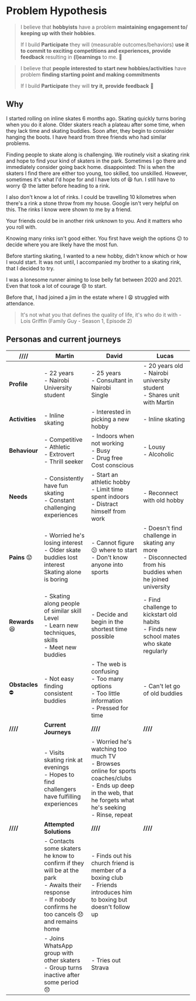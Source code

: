 # Problem Hypothesis

> I believe that **hobbyists** have a problem **maintaining engagement to/ keeping up with their hobbies**. 
>
> If I build **Participate** they will (measurable outcomes/behaviors) **use it to commit to exciting competitions and experiences, provide feedback** resulting in **(l)earnings** to me. :thinking: 

> I believe that **people interested to start new hobbies/activities** have problem **finding starting point and making commitments**  
>
> If I build **Participate** they will **try it, provide feedback** :thinking:

## Why

I started rolling on inline skates 6 months ago. Skating quickly turns boring when you do it alone. Older skaters reach a plateau after some time, when they lack time and skating buddies. Soon after, they begin to consider hanging the boots. I have heard from three friends who had similar problems.

Finding people to skate along is challenging. We routinely visit a skating rink and hope to find your kind of skaters in the park. Sometimes I go there and immediately consider going back home.  disappointed: Thi is when the skaters I find there are either too young, too skilled, too unskilled. However, sometimes it's what I'd hope for and I have lots of :satisfied: fun. I still have to worry :worried: the latter before heading to a rink.

I also don't know a lot of rinks. I could be travelling 10 kilometres when there's a rink a stone throw from my house. Google isn't very helpful on this. The rinks I know were shown to me by a friend.

Your friends could be in another rink unknown to you. And it matters who you roll with.

Knowing many rinks isn't good either. You first have weigh the options :confused: to decide where you are likely have the most fun.

Before starting skating, I wanted to a new hobby, didn't know which or how I would start. It was not until, I accompanied my brother to a skating rink, that I decided to try.

I was a lonesome runner aiming to lose belly fat between 2020 and 2021. Even that took a lot of courage :worried: to start.

Before that, I had joined a jim in the estate where I :weary: struggled with attendance.
> It's not what you that defines the quality of life, it's who do it with - Lois Griffin (Family Guy - Season 1, Episode 2)


<div class="page"/>

## Personas and current journeys

| ////                     | Martin                                                                                                                                                                         | David                                                                                                                                                                   | Lucas                                                                                                       |
| ------------------------ | ------------------------------------------------------------------------------------------------------------------------------------------------------------------------------ | ----------------------------------------------------------------------------------------------------------------------------------------------------------------------- | ----------------------------------------------------------------------------------------------------------- |
| **Profile**              | - 22 years <br/> - Nairobi University student <br/>                                                                                                                            | - 25 years <br> - Consultant in Nairobi <br> Single                                                                                                                     | - 20 years old <br> - Nairobi university student <br> - Shares unit with Martin                             |
| **Activities**           | - Inline skating                                                                                                                                                               | - Interested in picking a new hobby                                                                                                                                     | - Inline skating                                                                                            |
| **Behaviour**            | - Competitive <br> - Athletic <br> - Extrovert <br> - Thrill seeker                                                                                                            | - Indoors when not working <br> - Busy <br> - Drug free <br> Cost conscious                                                                                             | - Lousy <br> - Alcoholic <br>                                                                               |
| **Needs**                | - Consistently have fun skating <br> - Constant challenging experiences                                                                                                        | - Start an athletic hobby <br> - Limit time spent indoors <br> - Distract himself from work                                                                             | - Reconnect with old hobby                                                                                  |
| **Pains** :worried:      | - Worried he's losing interest <br> - Older skate buddies lost interest <br> Skating alone is boring                                                                           | - Cannot figure :confused: where to start <br> - Don't know anyone into sports                                                                                          | - Doesn't find challenge in skating any more <br> - Disconnected from his buddies when he joined university |
| **Rewards** :satisfied:  | - Skating along people of similar skill Level <br> - Learn new techniques, skills <br> - Meet new buddies                                                                      | - Decide and begin in the shortest time possible                                                                                                                        | - Find challenge to kickstart old habits <br> - Finds new school mates who skate regularly                  |
| **Obstacles** :no_entry: | - Not easy finding consistent buddies                                                                                                                                          | - The web is confusing <br> - Too many options <br> - Too little information <br> - Pressed for time                                                                    | - Can't let go of old buddies                                                                               |
| **////**                 | **Current Journeys**                                                                                                                                                           | **////**                                                                                                                                                                | **////**                                                                                                    |
|                          | - Visits skating rink at evenings <br> - Hopes to find challengers have fulfilling experiences                                                                                 | - Worried he's watching too much TV</br>- Browses online for sports coaches/clubs</br> - Ends up deep in the web, that he forgets what he's seeking</br>- Rinse, repeat |                                                                                                             |
| **////**                 | **Attempted Solutions**                                                                                                                                                        | **////**                                                                                                                                                                | **////**                                                                                                    |
|                          | - Contacts some skaters he know to confirm if they will be at the park <br/> - Awaits their response <br/> - If nobody confirms he too cancels :disappointed: and remains home | - Finds out his church friend is member of a boxing club <br/> - Friends introduces him to boxing but doesn't follow up                                                 |
|                          | - Joins WhatsApp group with other skaters <br> - Group turns inactive after some period :disappointed:                                                                         | - Tries out Strava                                                                                                                                                      |

